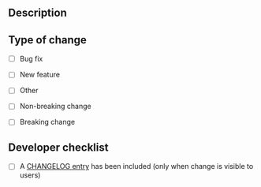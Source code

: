 ## Description <!-- markdownlint-disable-line MD041 -->

<!--- Summary of your changes -->

## Type of change

- [ ] Bug fix
- [ ] New feature
- [ ] Other

- [ ] Non-breaking change
- [ ] Breaking change

## Developer checklist <!-- markdownlint-disable-line MD041 -->

- [ ] A [CHANGELOG entry] has been included (only when change is visible to users)

[CHANGELOG entry]: https://github.com/nlsfi/pickLayer/blob/main/CHANGELOG.md

